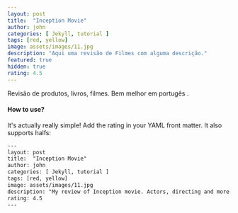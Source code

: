 ```yaml
---
layout: post
title:  "Inception Movie"
author: john
categories: [ Jekyll, tutorial ]
tags: [red, yellow]
image: assets/images/11.jpg
description: "Aqui uma revisão de Filmes com alguma descrição."
featured: true
hidden: true
rating: 4.5
---
```


Revisão de produtos, livros, filmes. Bem melhor em portugês .

#### How to use?

It's actually really simple! Add the rating in your YAML front matter. It also supports halfs:

```html
---
layout: post
title:  "Inception Movie"
author: john
categories: [ Jekyll, tutorial ]
tags: [red, yellow]
image: assets/images/11.jpg
description: "My review of Inception movie. Actors, directing and more."
rating: 4.5
---
```
